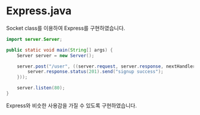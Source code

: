 #  Express.java

Socket class를 이용하여 Express를 구현하였습니다.

```java
import server.Server;

public static void main(String[] args) {
    Server server = new Server();

    server.post("/user", ((server.request, server.response, nextHandler) -> {
        server.response.status(201).send("signup success");
    }));

    server.listen(80);
}
```

Express와 비슷한 사용감을 가질 수 있도록 구현하였습니다. 